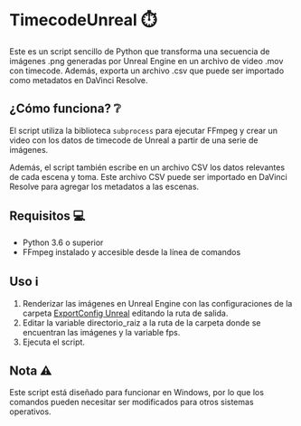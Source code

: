 # TimecodeUnreal ⏱️

Este es un script sencillo de Python que transforma una secuencia de imágenes .png generadas por Unreal Engine en un archivo de video .mov con timecode. Además, exporta un archivo .csv que puede ser importado como metadatos en DaVinci Resolve.

## ¿Cómo funciona? ❔

El script utiliza la biblioteca `subprocess` para ejecutar FFmpeg y crear un video con los datos de timecode de Unreal a partir de una serie de imágenes.

Además, el script también escribe en un archivo CSV los datos relevantes de cada escena y toma. Este archivo CSV puede ser importado en DaVinci Resolve para agregar los metadatos a las escenas.

## Requisitos 💻

- Python 3.6 o superior
- FFmpeg instalado y accesible desde la línea de comandos

## Uso ℹ️

1. Renderizar las imágenes en Unreal Engine con las configuraciones de la carpeta [ExportConfig Unreal](https://github.com/PGSCOM/TimecodeUnreal/blob/main/ExportConfig%20Unreal) editando la ruta de salida.
2. Editar la variable directorio_raiz a la ruta de la carpeta donde se encuentran las imágenes y la variable fps.
3. Ejecuta el script.

## Nota ⚠️

Este script está diseñado para funcionar en Windows, por lo que los comandos pueden necesitar ser modificados para otros sistemas operativos.
